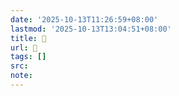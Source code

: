 ```yaml
---
date: '2025-10-13T11:26:59+08:00'
lastmod: '2025-10-13T13:04:51+08:00'
title: 󰔲
url: 󰔲
tags: []
src:
note:
---
```

